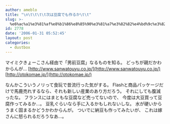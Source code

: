 ```yaml
---
author: ameblo
title: "\n\t\t\t\t次は豆腐でも作るか\t\t"
slug: >-
  %e6%ac%a1%e3%81%af%e8%b1%86%e8%85%90%e3%81%a7%e3%82%82%e4%bd%9c%e3%82%8b%e3%81%8b
id: 2778
date: '2006-01-31 05:52:45'
layout: post
categories:
  - dustbox
---
```


マイミクきょーこさん経由で「男前豆腐」なるものを知る。 どっちが親だかわからんが… [http://www.sanwatouyu.co.jp/](http://www.sanwatouyu.co.jp/) [http://otokomae.jp/](http://otokomae.jp/)

なんかこういうノリって食玩で昔流行った気がする。 Flashと商品パッケージだけで馬鹿売れするなら、それも新しい産業のあり方だろう。 それにしても腹減ったな。 フランスにはまともな豆腐など売ってないので、 今度は大豆買って豆腐作ってみるか…。 豆乳ぐらいなら手に入るかもしれないしな。 水が硬いからうまく固まるかどうかわからんが。 ついでに納豆も作ってみたいが、 これは嫁さんに怒られるだろうなあ…。